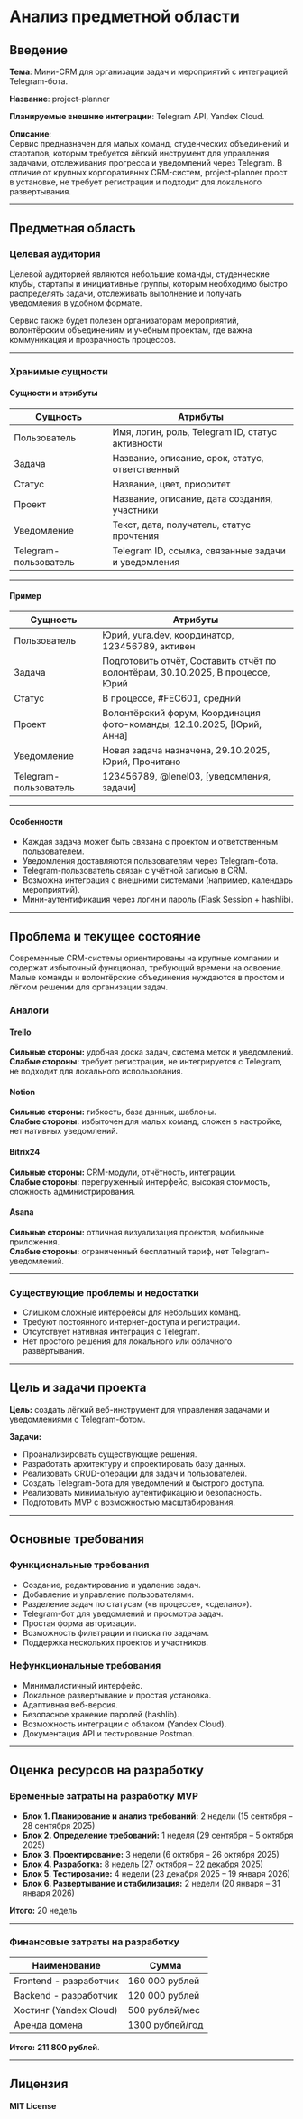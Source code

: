 # Анализ предметной области

## Введение

**Тема**: Мини-CRM для организации задач и мероприятий с интеграцией Telegram-бота.  

**Название**: project-planner  

**Планируемые внешние интеграции**: Telegram API, Yandex Cloud.  

**Описание**:  
Сервис предназначен для малых команд, студенческих объединений и стартапов, которым требуется лёгкий инструмент для управления задачами, отслеживания прогресса и уведомлений через Telegram. В отличие от крупных корпоративных CRM-систем, project-planner прост в установке, не требует регистрации и подходит для локального развертывания.

---

## Предметная область

### Целевая аудитория

Целевой аудиторией являются небольшие команды, студенческие клубы, стартапы и инициативные группы, которым необходимо быстро распределять задачи, отслеживать выполнение и получать уведомления в удобном формате.

Сервис также будет полезен организаторам мероприятий, волонтёрским объединениям и учебным проектам, где важна коммуникация и прозрачность процессов.

---

### Хранимые сущности

#### Сущности и атрибуты

| Сущность       | Атрибуты                                                                 |
|----------------|--------------------------------------------------------------------------|
| Пользователь   | Имя, логин, роль, Telegram ID, статус активности                         |
| Задача         | Название, описание, срок, статус, ответственный                          |
| Статус         | Название, цвет, приоритет                                                |
| Проект         | Название, описание, дата создания, участники                             |
| Уведомление    | Текст, дата, получатель, статус прочтения                                |
| Telegram-пользователь | Telegram ID, ссылка, связанные задачи и уведомления                |

---

#### Пример

| Сущность     | Атрибуты                                                                 |
|---------------|--------------------------------------------------------------------------|
| Пользователь | Юрий, yura.dev, координатор, 123456789, активен                           |
| Задача       | Подготовить отчёт, Составить отчёт по волонтёрам, 30.10.2025, В процессе, Юрий |
| Статус       | В процессе, #FEC601, средний                                              |
| Проект       | Волонтёрский форум, Координация фото-команды, 12.10.2025, [Юрий, Анна]   |
| Уведомление  | Новая задача назначена, 29.10.2025, Юрий, Прочитано                      |
| Telegram-пользователь | 123456789, @lenel03, [уведомления, задачи]                       |

---

#### Особенности

- Каждая задача может быть связана с проектом и ответственным пользователем.  
- Уведомления доставляются пользователям через Telegram-бота.  
- Telegram-пользователь связан с учётной записью в CRM.  
- Возможна интеграция с внешними системами (например, календарь мероприятий).  
- Мини-аутентификация через логин и пароль (Flask Session + hashlib).  

---

## Проблема и текущее состояние

Современные CRM-системы ориентированы на крупные компании и содержат избыточный функционал, требующий времени на освоение. Малые команды и волонтёрские объединения нуждаются в простом и лёгком решении для организации задач.

### Аналоги

#### Trello  
**Сильные стороны:** удобная доска задач, система меток и уведомлений.  
**Слабые стороны:** требует регистрации, не интегрируется с Telegram, не подходит для локального использования.  

#### Notion  
**Сильные стороны:** гибкость, база данных, шаблоны.  
**Слабые стороны:** избыточен для малых команд, сложен в настройке, нет нативных уведомлений.  

#### Bitrix24  
**Сильные стороны:** CRM-модули, отчётность, интеграции.  
**Слабые стороны:** перегруженный интерфейс, высокая стоимость, сложность администрирования.  

#### Asana  
**Сильные стороны:** отличная визуализация проектов, мобильные приложения.  
**Слабые стороны:** ограниченный бесплатный тариф, нет Telegram-уведомлений.  

---

### Существующие проблемы и недостатки

- Слишком сложные интерфейсы для небольших команд.  
- Требуют постоянного интернет-доступа и регистрации.  
- Отсутствует нативная интеграция с Telegram.  
- Нет простого решения для локального или облачного развёртывания.  

---

## Цель и задачи проекта

**Цель:** создать лёгкий веб-инструмент для управления задачами и уведомлениями с Telegram-ботом.  

**Задачи:**

- Проанализировать существующие решения.  
- Разработать архитектуру и спроектировать базу данных.  
- Реализовать CRUD-операции для задач и пользователей.  
- Создать Telegram-бота для уведомлений и быстрого доступа.  
- Реализовать минимальную аутентификацию и безопасность.  
- Подготовить MVP с возможностью масштабирования.  

---

## Основные требования

### Функциональные требования

- Создание, редактирование и удаление задач.  
- Добавление и управление пользователями.  
- Разделение задач по статусам («в процессе», «сделано»).  
- Telegram-бот для уведомлений и просмотра задач.  
- Простая форма авторизации.  
- Возможность фильтрации и поиска по задачам.  
- Поддержка нескольких проектов и участников.  

### Нефункциональные требования

- Минималистичный интерфейс.  
- Локальное развертывание и простая установка.  
- Адаптивная веб-версия.  
- Безопасное хранение паролей (hashlib).  
- Возможность интеграции с облаком (Yandex Cloud).  
- Документация API и тестирование Postman.  

---

## Оценка ресурсов на разработку

### Временные затраты на разработку MVP

- **Блок 1. Планирование и анализ требований:** 2 недели (15 сентября – 28 сентября 2025)  
- **Блок 2. Определение требований:** 1 неделя (29 сентября – 5 октября 2025)  
- **Блок 3. Проектирование:** 3 недели (6 октября – 26 октября 2025)  
- **Блок 4. Разработка:** 8 недель (27 октября – 22 декабря 2025)  
- **Блок 5. Тестирование:** 4 недели (23 декабря 2025 – 19 января 2026)  
- **Блок 6. Развертывание и стабилизация:** 2 недели (20 января – 31 января 2026)  

**Итого:** 20 недель


---

### Финансовые затраты на разработку

| Наименование           | Сумма           |
|------------------------|-----------------|
| Frontend - разработчик | 160 000 рублей  |
| Backend - разработчик  | 120 000 рублей  |
| Хостинг (Yandex Cloud) | 500 рублей/мес  |
| Аренда домена          | 1300 рублей/год |

**Итого:** **211 800 рублей**.

---

## Лицензия

**MIT License**
